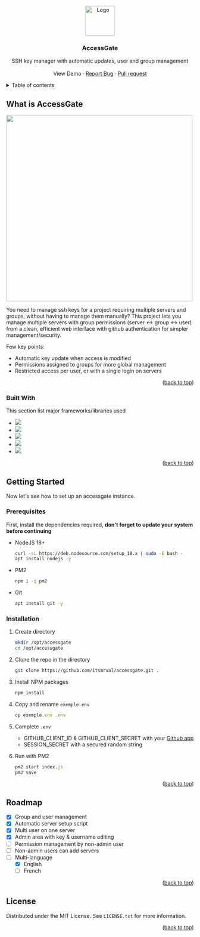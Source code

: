 <br />
<div id="readme-top" align="center">
  <a href="https://github.com/itsmrval/accessgate">
    <img src="https://cdn-icons-png.flaticon.com/512/890/890132.png" alt="Logo" width="80" height="80">
  </a>

  <h3 align="center">AccessGate</h3>

  <p align="center">
    SSH key manager with automatic updates, user and group management
    <br />
    <br />
    View Demo
    ·
    <a href="https://github.com/itsmrval/accessgate/issues">Report Bug</a>
    ·
    <a href="https://github.com/itsmrval/accessgate/pulls">Pull request</a>
  </p>
</div>


<details>
  <summary>Table of contents</summary>
  <ol>
    <li>
      <a href="#about-the-project">What is AccessGate ?</a>
      <ul>
        <li><a href="#built-with">Built with</a></li>
      </ul>
    </li>
    <li>
      <a href="#getting-started">Getting started</a>
      <ul>
        <li><a href="#prerequisites">Prerequisites</a></li>
        <li><a href="#installation">Installation</a></li>
      </ul>
    </li>
    <li><a href="#roadmap">Roadmap</a></li>
    <li><a href="#license">License</a></li>
  </ol>
</details>



## What is AccessGate

<img src="https://i.imgur.com/8hYfzyS.png" width="500px">

You need to manage ssh keys for a project requiring multiple servers and groups, without having to manage them manually? This project lets you manage multiple servers with group permissions (server <-> group <-> user) from a clean, efficient web interface with github authentication for simpler management/security.

Few key points:
* Automatic key update when access is modified
* Permissions assigned to groups for more global management
* Restricted access per user, or with a single login on servers  


<p align="right">(<a href="#readme-top">back to top</a>)</p>



### Built With

This section list major frameworks/libraries used

* ![](https://img.shields.io/badge/Nodejs-20232A?style=for-the-badge&logo=nodedotjs)
* ![](https://img.shields.io/badge/Express-20232A?style=for-the-badge&logo=express)
* ![](https://img.shields.io/badge/SqLite-20232A?style=for-the-badge&logo=sqlite&logoColor=blue)
* ![](https://img.shields.io/badge/GitHub%20OAUTH-20232A?style=for-the-badge&logo=github)
* ![](https://img.shields.io/badge/Bootstrap-20232A?style=for-the-badge&logo=bootstrap)

<p align="right">(<a href="#readme-top">back to top</a>)</p>



<!-- GETTING STARTED -->
## Getting Started

Now let's see how to set up an accessgate instance.
### Prerequisites

First, install the dependencies required, <b>don't forget to update your system before continuing</b>

* NodeJS 18+
  ```sh
  curl -sL https://deb.nodesource.com/setup_18.x | sudo -E bash -
  apt install nodejs -y
  ```
* PM2
  ```sh
  npm i -g pm2
  ```
* Git
  ```sh
  apt install git -y
  ```
### Installation

1. Create directory
   ```sh
   mkdir /opt/accessgate
   cd /opt/accessgate
   ```
2. Clone the repo in the directory
   ```sh
   git clone https://github.com/itsmrval/accessgate.git .
   ```
3. Install NPM packages
   ```sh
   npm install
   ```
4. Copy and rename `exemple.env`
   ```js
   cp exemple.env .env
   ```
 5. Complete `.env`
	* GITHUB_CLIENT_ID & GITHUB_CLIENT_SECRET with your [Github app](https://github.com/settings/developers)
	* SESSION_SECRET with a secured random string
	
6. Run with PM2
   ```js
   pm2 start index.js
   pm2 save
   ```
<p align="right">(<a href="#readme-top">back to top</a>)</p>





## Roadmap

- [x] Group and user management
- [x] Automatic server setup script
- [x] Multi user on one server
- [x] Admin area with key & username editing
- [ ] Permission management by non-admin user 
- [ ] Non-admin users can add servers
- [ ] Multi-language
    - [x] English
    - [ ] French
<p align="right">(<a href="#readme-top">back to top</a>)</p>



<!-- LICENSE -->
## License

Distributed under the MIT License. See `LICENSE.txt` for more information.

<p align="right">(<a href="#readme-top">back to top</a>)</p>
